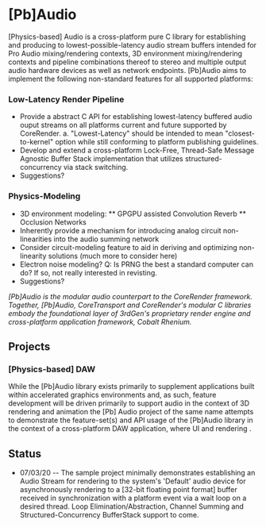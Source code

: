 # [Pb]Audio

[Physics-based] Audio is a cross-platform pure C library for establishing and producing to lowest-possible-latency audio stream buffers intended for Pro Audio mixing/rendering contexts, 3D environment mixing/rendering contexts and pipeline combinations thereof to stereo and multiple output audio hardware devices as well as network endpoints.  [Pb]Audio aims to implement the following non-standard features for all supported platforms:

### Low-Latency Render Pipeline

* Provide a abstract C API for establishing lowest-latency buffered audio ouput streams on all platforms current and future supported by CoreRender.
  a.  "Lowest-Latency" should be intended to mean "closest-to-kernel" option while still conforming to platform publishing guidelines.
* Develop and extend a cross-platform Lock-Free, Thread-Safe Message Agnostic Buffer Stack implementation that utilizes structured-concurrency via stack switching.
* Suggestions?

### Physics-Modeling

* 3D environment modeling:
  **  GPGPU assisted Convolution Reverb
  **  Occlusion Networks
* Inherently provide a mechanism for introducing analog circuit non-linearities into the audio summing network
* Consider circuit-modeling feature to aid in deriving and optimizing non-linearity solutions (much more to consider here)
* Electron noise modeling?  Q:  Is PRNG the best a standard computer can do? If so, not really interested in revisting.
* Suggestions?

*[Pb]Audio is the modular audio counterpart to the CoreRender framework.  Together, [Pb]Audio, CoreTransport and CoreRender's modular C libraries embody the foundational layer of 3rdGen's proprietary render engine and cross-platform application framework, Cobalt Rhenium.* 

## Projects

### [Physics-based] DAW

While the [Pb]Audio library exists primarily to supplement applications built within accelerated graphics environments and, as such, feature development will be driven primarily to support audio in the context of 3D rendering and animation the [Pb] Audio project of the same name attempts to demonstrate the feature-set(s) and API usage of the [Pb]Audio library in the context of a cross-platform DAW application, where UI and rendering .

## Status

* 07/03/20 -- The sample project minimally demonstrates establishing an Audio Stream for rendering to the system's 'Default' audio device for asynchronously rendering to a [32-bit floating point format] buffer received in synchronization with a platform event via a wait loop on a desired thread.  Loop Elimination/Abstraction, Channel Summing and Structured-Concurrency BufferStack support to come.   
